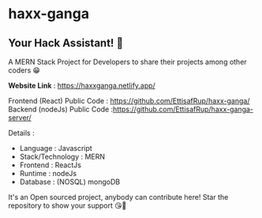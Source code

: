# haxx-ganga
## Your Hack Assistant! 🖤

A MERN Stack Project for Developers to share their projects among other coders 😁

<b>Website Link</b> : https://haxxganga.netlify.app/

Frontend (React) Public Code : https://github.com/EttisafRup/haxx-ganga/
Backend (nodeJs) Public Code :https://github.com/EttisafRup/haxx-ganga-server/

Details :

- Language : Javascript
- Stack/Technology : MERN
- Frontend : ReactJs 
- Runtime : nodeJs
- Database : (NOSQL) mongoDB

It's an Open sourced project, anybody can contribute here!
Star the repository to show your support 😘🥰
